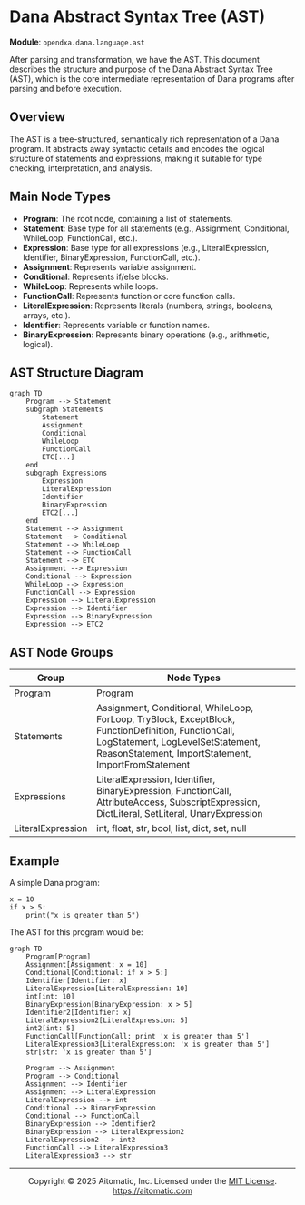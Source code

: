 # Dana Abstract Syntax Tree (AST)

**Module**: `opendxa.dana.language.ast`

After parsing and transformation, we have the AST. This document describes the structure and purpose of the Dana Abstract Syntax Tree (AST), which is the core intermediate representation of Dana programs after parsing and before execution.

## Overview

The AST is a tree-structured, semantically rich representation of a Dana program. It abstracts away syntactic details and encodes the logical structure of statements and expressions, making it suitable for type checking, interpretation, and analysis.

## Main Node Types

- **Program**: The root node, containing a list of statements.
- **Statement**: Base type for all statements (e.g., Assignment, Conditional, WhileLoop, FunctionCall, etc.).
- **Expression**: Base type for all expressions (e.g., LiteralExpression, Identifier, BinaryExpression, FunctionCall, etc.).
- **Assignment**: Represents variable assignment.
- **Conditional**: Represents if/else blocks.
- **WhileLoop**: Represents while loops.
- **FunctionCall**: Represents function or core function calls.
- **LiteralExpression**: Represents literals (numbers, strings, booleans, arrays, etc.).
- **Identifier**: Represents variable or function names.
- **BinaryExpression**: Represents binary operations (e.g., arithmetic, logical).

## AST Structure Diagram

```mermaid
graph TD
    Program --> Statement
    subgraph Statements
        Statement
        Assignment
        Conditional
        WhileLoop
        FunctionCall
        ETC[...]
    end
    subgraph Expressions
        Expression
        LiteralExpression
        Identifier
        BinaryExpression
        ETC2[...]
    end
    Statement --> Assignment
    Statement --> Conditional
    Statement --> WhileLoop
    Statement --> FunctionCall
    Statement --> ETC
    Assignment --> Expression
    Conditional --> Expression
    WhileLoop --> Expression
    FunctionCall --> Expression
    Expression --> LiteralExpression
    Expression --> Identifier
    Expression --> BinaryExpression
    Expression --> ETC2
```

## AST Node Groups

| Group       | Node Types                                                                 |
|-------------|----------------------------------------------------------------------------|
| Program     | Program                                                                    |
| Statements  | Assignment, Conditional, WhileLoop, ForLoop, TryBlock, ExceptBlock, FunctionDefinition, FunctionCall, LogStatement, LogLevelSetStatement, ReasonStatement, ImportStatement, ImportFromStatement |
| Expressions | LiteralExpression, Identifier, BinaryExpression, FunctionCall, AttributeAccess, SubscriptExpression, DictLiteral, SetLiteral, UnaryExpression |
| LiteralExpression | int, float, str, bool, list, dict, set, null |

## Example

A simple Dana program:

```dana
x = 10
if x > 5:
    print("x is greater than 5")
```

The AST for this program would be:

```mermaid
graph TD
    Program[Program]
    Assignment[Assignment: x = 10]
    Conditional[Conditional: if x > 5:]
    Identifier[Identifier: x]
    LiteralExpression[LiteralExpression: 10]
    int[int: 10]
    BinaryExpression[BinaryExpression: x > 5]
    Identifier2[Identifier: x]
    LiteralExpression2[LiteralExpression: 5]
    int2[int: 5]
    FunctionCall[FunctionCall: print 'x is greater than 5']
    LiteralExpression3[LiteralExpression: 'x is greater than 5']
    str[str: 'x is greater than 5']

    Program --> Assignment
    Program --> Conditional
    Assignment --> Identifier
    Assignment --> LiteralExpression
    LiteralExpression --> int
    Conditional --> BinaryExpression
    Conditional --> FunctionCall
    BinaryExpression --> Identifier2
    BinaryExpression --> LiteralExpression2
    LiteralExpression2 --> int2
    FunctionCall --> LiteralExpression3
    LiteralExpression3 --> str
```

---
<p align="center">
Copyright © 2025 Aitomatic, Inc. Licensed under the <a href="../LICENSE.md">MIT License</a>.<br/>
<a href="https://aitomatic.com">https://aitomatic.com</a>
</p> 